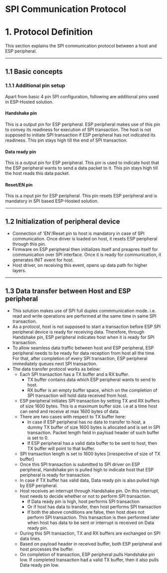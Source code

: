 # SPI Communication Protocol

# 1. Protocol Definition
This section explains the SPI communication protocol between a host and ESP peripheral.

---

## 1.1 Basic concepts
### 1.1.1 Additional pin setup
Apart from basic 4 pin SPI configuration, following are additional pins used in ESP-Hosted solution.

#### Handshake pin
This is a output pin for ESP peripheral. ESP peripheral makes use of this pin to convey its readiness for execution of SPI transaction. The host is not supposed to initiate SPI transaction if ESP peripheral has not indicated its readiness. This pin stays high till the end of SPI transaction.

#### Data ready pin
This is a output pin for ESP peripheral. This pin is used to indicate host that the ESP peripheral wants to send a data packet to it. This pin stays high till the host reads this data packet.

#### Reset/EN pin
This is a input pin for ESP peripheral. This pin resets ESP peripheral and is mandatory in SPI based ESP-Hosted solution.

---

## 1.2 Initialization of peripheral device
* Connection of 'EN'/Reset pin to host is mandatory in case of SPI communication. Once driver is loaded on host, it resets ESP peripheral through this pin.  
* Firmware on ESP peripheral then initializes itself and preapres itself for communication over SPI interface. Once it is ready for communication, it generates INIT event for host.  
* Host driver, on receiving this event, opens up data path for higher layers.

---

## 1.3 Data transfer between Host and ESP peripheral
* This solution makes use of SPI full duplex commmunication mode. i.e. read and write operations are performed at the same time in same SPI transaction.
* As a protocol, host is not supposed to start a transaction before ESP SPI peripheral device is ready for receiving data. Therefore, through Handshake pin, ESP peripheral indicates host when it is ready for SPI transaction.
* To allow seamless data traffic between host and ESP peripheral, ESP peripheral needs to be ready for data reception from host all the time. For that, after completion of every SPI transaction, ESP peripheral immediately queues next SPI transaction.
* The data transfer protocol works as below:
	* Each SPI transaction has a TX buffer and a RX buffer.
		* TX buffer contains data which ESP peripheral wants to send to host.
		* RX buffer is an empty buffer space, which on the completion of SPI transaction will hold data received from host.
	* ESP peripheral initiates SPI transaction by setting TX and RX buffers of size 1600 bytes. This is a maximum buffer size. i.e at a time host can send and receive at max 1600 bytes of data.
	* There are two cases with respect to TX buffer here:
		* In case if ESP peripheral has no data to transfer to host, a dummy TX buffer of size 1600 bytes is allocated and is set in SPI transaction. Packet length field in payload header of such buffer is set to 0.
		* If ESP peripheral has a valid data buffer to be sent to host, then TX buffer will point to that buffer.
	* SPI transaction length is set to 1600 bytes [irrespective of size of TX buffer]
	* Once this SPI transaction is submitted to SPI driver on ESP peripheral, Handshake pin is pulled high to indicate host that ESP peripheral is ready for transaction.
	* In case if TX buffer has valid data, Data ready pin is also pulled high by ESP peripheral.
	* Host receives an interrupt through Handshake pin. On this interrupt, host needs to decide whether or not to perform SPI transaction.
		* If Data ready pin is high, host performs SPI transaction
		* Or if host has data to transfer, then host performs SPI transaction
		* If both the above conditions are false, then host does not perform SPI transaction. This transaction is then performed later when host has data to be sent or interrupt is received on Data ready pin.
	* During this SPI transaction, TX and RX buffers are exchanged on SPI data lines.
	* Based on payload header in received buffer, both ESP peripheral and host processes the buffer.
	* On completion of transaction, ESP peripheral pulls Handshake pin low. If completed transaction had a valid TX buffer, then it also pulls Data ready pin low.

